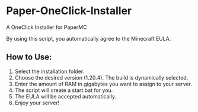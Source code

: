 # Paper-OneClick-Installer
A OneClick Installer for PaperMC

By using this script, you automatically agree to the Minecraft EULA.

## How to Use:

1. Select the installation folder.
2. Choose the desired version (1.20.4). The build is dynamically selected.
3. Enter the amount of RAM in gigabytes you want to assign to your server.
4. The script will create a start.bat for you.
5. The EULA will be accepted automatically.
6. Enjoy your server!
